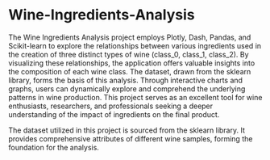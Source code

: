 <h1>Wine-Ingredients-Analysis</h1>

<p> The Wine Ingredients Analysis project employs Plotly, Dash, Pandas, and Scikit-learn to explore the relationships between various ingredients used in the creation of three distinct types of wine (class_0, class_1, class_2). By visualizing these relationships, the application offers valuable insights into the composition of each wine class. The dataset, drawn from the sklearn library, forms the basis of this analysis. Through interactive charts and graphs, users can dynamically explore and comprehend the underlying patterns in wine production. This project serves as an excellent tool for wine enthusiasts, researchers, and professionals seeking a deeper understanding of the impact of ingredients on the final product.</p>

<p>The dataset utilized in this project is sourced from the sklearn library. It provides comprehensive attributes of different wine samples, forming the foundation for the analysis.</p>
